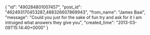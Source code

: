 {
   "id": "490284801007457",
   "post_id": "462493170453287_488326607869943",
   "from_name": "James Baal",
   "message": "Could you just for the sake of fun try and ask for it I am intruiged what answers they give you",
   "created_time": "2013-03-09T15:14:40+0000"
 }
